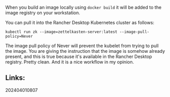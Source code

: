
When you build an image locally using `docker build` it will be added to the image registry on your workstation. 

You can pull it into the Rancher Desktop Kubernetes cluster as follows:

`kubectl run zk --image=zettelkasten-server:latest --image-pull-policy=Never`

The image pull policy of Never will prevent the kubelet from trying to pull the image. You are giving the instruction that the image is somehow already present, and this is true because it's available in the Rancher Desktop registry. Pretty clean. And it is a nice workflow in my opinion.

## Links:



202404010807